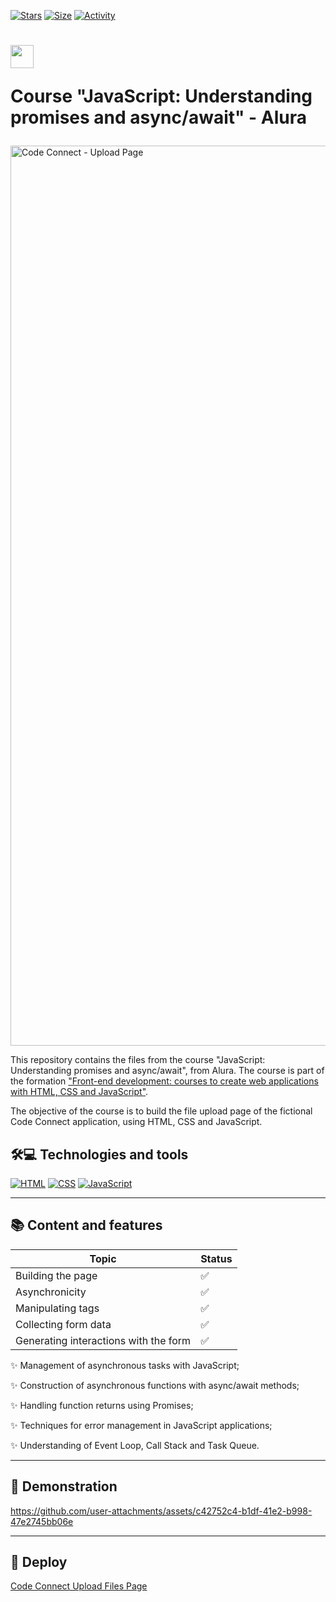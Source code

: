 [![Stars](https://img.shields.io/github/stars/maluojuara/upload-files?color=ffff00&label=Stars&logo=Stars&style=?style=flat)](https://github.com/maluojuara/upload-files)
[![Size](https://img.shields.io/github/repo-size/maluojuara/upload-files?color=blue&label=Size&logo=Size&style=?style=flat)]([https://github.com/maluojuara/upload-files](https://github.com/maluojuara/upload-files))
[![Activity](https://img.shields.io/github/last-commit/maluojuara/upload-files?color=red&label=Last%20Commit&style=flat)](https://github.com/maluojuara/upload-files)


<h1>
    <a href="https://cursos.alura.com.br/course/javascript-entendendo-promises-async-await">
      <img align="center" width="37px" src="https://yt3.googleusercontent.com/W7GokEE6ydjZFa_Tpz6yvSsDlVPTe7d4yTsJqKXy1Gbhu1BGXCfKJ_I-_TzOq37m8R9S97kQ=s900-c-k-c0x00ffffff-no-rj"></a>
 
 <span> Course "JavaScript: Understanding promises and async/await" - Alura </span>
</h1>

<img width="1440" alt="Code Connect - Upload Page" src="https://github.com/user-attachments/assets/eaed02fb-e741-45b6-af10-39a8f7b2763e">


This repository contains the files from the course "JavaScript: Understanding promises and async/await", from Alura. The course is part of the formation ["Front-end development: courses to create web applications with HTML, CSS and JavaScript"](https://cursos.alura.com.br/formacao-javascript-front-end).

The objective of the course is to build the file upload page of the fictional Code Connect application, using HTML, CSS and JavaScript. 

## 🛠️💻  Technologies and tools

[![HTML](https://img.shields.io/badge/HTML5-E34F26?style=for-the-badge&logo=html5&logoColor=white)](https://www.w3schools.com/html/html_intro.asp)
[![CSS](https://img.shields.io/badge/CSS3-1572B6?style=for-the-badge&logo=css3&logoColor=white)](https://www.w3schools.com/css/default.asp)
[![JavaScript](https://img.shields.io/badge/JavaScript-F7DF1E?style=for-the-badge&logo=javascript&logoColor=323330)](https://developer.mozilla.org/pt-BR/docs/Web/JavaScript)

***

## 📚  Content and features

<div align="left">

| Topic                                                            | Status | 
| ----------------------------------------------------------------- | ------- | 
| Building the page |✅      
| Asynchronicity   |✅      
| Manipulating tags |✅     
| Collecting form data |✅    
| Generating interactions with the form |✅   


✨ Management of asynchronous tasks with JavaScript;

✨ Construction of asynchronous functions with async/await methods;

✨ Handling function returns using Promises;

✨ Techniques for error management in JavaScript applications;

✨ Understanding of Event Loop, Call Stack and Task Queue.


***

## 📲  Demonstration

https://github.com/user-attachments/assets/c42752c4-b1df-41e2-b998-47e2745bb06e

***

## 🚀  Deploy

<a href="https://maluojuara.github.io/upload-files" target="_blank">Code Connect Upload Files Page</a>
